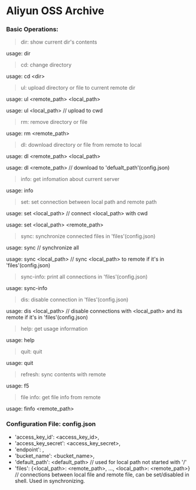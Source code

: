 # Aliyun OSS Archive
### Basic Operations:

>dir: show current dir's contents  

usage: dir

>cd: change directory

usage: cd &lt;dir>  

>ul: upload directory or file to current remote dir  

usage: ul &lt;remote_path> &lt;local_path>  

usage: ul <local_path>  // upload to cwd

>rm: remove directory or file 

usage: rm &lt;remote_path>


>dl: download directory or file from remote to local  

usage: dl &lt;remote_path> &lt;local_path>

usage: dl <remote_path>  // download to 'defualt_path'(config.json)

>info: get infomation about current server  

usage: info

> set: set connection between local path and remote path

usage: set <local_path>  // connect <local_path> with cwd

usage: set <local_path> <remote_path>

> sync: synchronize connected files in 'files'(config.json)

usage: sync  // synchronize all

usage: sync <local_path>  // sync <local_path> to remote if it's in 'files'(config.json)

> sync-info: print all connections in 'files'(config.json)

usage: sync-info

> dis: disable connection in 'files'(config.json)

usage: dis <local_path>  // disable connections with <local_path> and its remote if it's in 'files'(config.json)

> help: get usage information

usage: help

> quit: quit

usage: quit

> refresh: sync contents with remote

usage: f5

> file info: get file info from remote

usage: finfo <remote_path>

### Configuration File: config.json  

* 'access_key_id': <access_key_id>,  
* 'access_key_secret': <access_key_secret>,  
* 'endpoint': <endpoint>,  
* 'bucket_name': <bucket_name>,  
* 'default_path': <default_path>  // used for local path not started with '/'
* 'files': {<local_path>: <remote_path>, …, <local_path>: <remote_path>}  // connections between local file and remote file, can be set/disabled in shell. Used in synchronizing.
